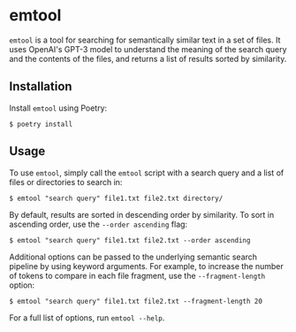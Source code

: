 # emtool

`emtool` is a tool for searching for semantically similar text in a set of files. It uses OpenAI's GPT-3 model to understand the meaning of the search query and the contents of the files, and returns a list of results sorted by similarity.

## Installation

Install `emtool` using Poetry:

```
$ poetry install
```

## Usage

To use `emtool`, simply call the `emtool` script with a search query and a list of files or directories to search in:

```
$ emtool "search query" file1.txt file2.txt directory/
```

By default, results are sorted in descending order by similarity. To sort in ascending order, use the `--order ascending` flag:

```
$ emtool "search query" file1.txt file2.txt --order ascending
```

Additional options can be passed to the underlying semantic search pipeline by using keyword arguments. For example, to increase the number of tokens to compare in each file fragment, use the `--fragment-length` option:

```
$ emtool "search query" file1.txt file2.txt --fragment-length 20
```

For a full list of options, run `emtool --help`.
